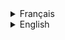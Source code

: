 <details>
  <summary>Français</summary>

# Projet Chatop

Comme vous pouvez le constater le projet est constitué d'un front-end et d'un back-end. Ce projet a été développé dans le cadre d'une formation où la partie front-end est fourni à l'étudiant pour qu'il puisse développer toute la partie back-end et mettre en place la connexion entre le front-end et le back-end.

Le front est un projet développé sur Angular 14 et le back sur Springboot 2.7.

## Par où commencer ?

Pour la partie back du projet, il vous faudra tout d'abord exécuter la commande suivante `docker-compose up` à la racine du projet afin de générer la base de donnée à l'aide de docker, puis importer le dossier **back-end** dans votre IDE dédié (IntelliJ, Eclipse...).

Avant de `build` et `run` l'application, veuillez tout d'abord paramétrer les **variables d'environnements** de votre IDE afin que l'application puisse intéragir avec la **base de donnée** dont les variables en question se situent dans le fichier **application.properties** (les valeurs sont paramétrées aux préalables dans le **docker-compose.yml**).

DB_URL=jdbc:mysql://localhost:`port`/`db_name`
DB_USER=`user`
DB_PASSWORD=`password`

Exemple sur IntelliJ IDEA: DB_URL=jdbc:mysql://localhost:3306/oc_chatop_db;DB_USER=oc_user;DB_PASSWORD=oc_pwd

<img src='/ressources/images/IntelliJ.png' width='500'/>


Pour la partie front du projet, aller dans le dossier **front-end** pour générer le **node_module** en exécutant la commande suivante `npm install`.
Une fois l'installation complète, executer la commande `npm start` pour exécuter l'application et naviguer sur l'URL fourni (l'URL par défaut `http://localhost:4200/`).

<details>
  <summary>Organisation de développement</summary>

## Kanban

<img src='/ressources/images/Kanban.png' width='500'/>

Suite à une lecture des spécifications, chaque **issue** (ticket) correspond à une fonctionnalité de l'application et donc à une branche qui lui est spécifique dont le premier numéro du ticket correspond à une partie de l'application.

Bien entendu, le nombre de tickets dépendent du développement en question et de son avancement (nombre de fonctionnalité additionnelle nécessaire, bug rencontré...).

Ce qui résulte à l'historique suivant à travers les différents commit détaillant brièvement les modifications apportées.

<img src='/ressources/images/branch-git.png' width='500'/>

</details>

<details>
  <summary>Structure de l'architecture du projet</summary>

<details>
  <summary>Arborescence</summary>
back-end
├── HELP.md
├── images
│   └── rentals
├── lib
│   └── webjars-locator-core-0.48.jar
├── mvnw
├── mvnw.cmd
├── pom.xml
├── src
│   └── main
│       ├── java
│       │   └── com
│       │       └── openclassrooms
│       │           └── occhatop
│       │               ├── OcChatopApplication.java
│       │               ├── configuration
│       │               │   ├── AuthEntryPointJwt.java
│       │               │   ├── JwtAuthenticationFilter.java
│       │               │   ├── SecurityConfig.java
│       │               │   └── SwaggerConfiguration.java
│       │               ├── controllers
│       │               │   ├── AuthenticationController.java
│       │               │   ├── ImageController.java
│       │               │   ├── MessageController.java
│       │               │   ├── RentalController.java
│       │               │   └── UserController.java
│       │               ├── dao
│       │               │   ├── AuthenticationRequest.java
│       │               │   ├── AuthenticationResponse.java
│       │               │   └── RegisterRequest.java
│       │               ├── dto
│       │               │   ├── RentalDTO.java
│       │               │   └── UserDTO.java
│       │               ├── exceptions
│       │               │   ├── RentalNotFoundException.java
│       │               │   ├── UserIdNotFoundException.java
│       │               │   └── UserNotFoundException.java
│       │               ├── models
│       │               │   ├── authentication
│       │               │   │   └── User.java
│       │               │   ├── message
│       │               │   │   └── Message.java
│       │               │   └── rental
│       │               │       └── Rental.java
│       │               ├── repositories
│       │               │   ├── MessageRepository.java
│       │               │   ├── RentalRepository.java
│       │               │   └── UserRepository.java
│       │               └── services
│       │                   ├── AuthenticationService.java
│       │                   ├── JwtService.java
│       │                   ├── MessageService.java
│       │                   ├── RentalService.java
│       │                   └── UserService.java
│       └── resources
│           ├── application.properties
│           ├── static
│           └── templates
</details>

Vous pourrez constater que l'architecture du projet suit une structure assez commune pour les applications développées sous Spring Boot.

- `configuration` : Ce dossier contient les **configurations** spécifiques de l'application, notamment la configuration de la sécurité. Dans ce projet, un système de sécurité est mis en place pour filtrer les accès à certaines URL en fonction des utilisateurs à l'aide du JSON Web Token (JWT).

- `controllers` : Ce dossier contient les classes de **contrôleurs** qui gèrent le mappage des API. Les contrôleurs sont responsables de recevoir les requêtes HTTP, de traiter les données et de renvoyer les réponses appropriées.

- `models` : Ce dossier contient les classes de **modèles** qui représentent les entités métier de l'application. Les modèles sont généralement des classes Java avec des annotations pour la persistance des données et la validation.

- `repositories` : Ce dossier contient les **interfaces de dépôt** (repositories) qui définissent les opérations de persistance des données. Les interfaces de dépôt sont utilisées pour interagir avec la base de données ou tout autre système de stockage des données (l'application utilise actuellement MySQL).

- `services` : Ce dossier contient les classes de **services** qui implémentent la logique métier de l'application. Les services sont responsables de la manipulation des données, de la coordination des opérations et de l'exécution des règles métier tel qu'enregistrer un nouvel utilisateur, génerer le token pour l'authentification et mettre à jour les annonces des utilisateurs.

</details>

<details>
  <summary>Les enjeux du développement de l'application</summary>
Étant donné que la partie frontend a déjà été fourni dans le cadre de la formation se concentrant donc sur la partie backend.
Ce projet aborde les enjeux suivants :

## Mise en place de l'authentification avec JSON Web Token (JWT)

L'authentification étant le cœur d'une grande majorité des applications sur toutes les plateformes confondues, ce projet utilise **JSON Web Token** (JWT) pour sécuriser l'accès à certaines ressources de l'API. Les JWT offrent une méthode sécurisée pour l'échange d'informations d'authentification entre le client et le serveur, tout en évitant la nécessité de stocker l'état de l'utilisateur sur le serveur.

L'utilisation de JWT présente de nombreuses avantages tel que :

- `Sécurité` : Les JWT sont cryptés et signés numériquement, ce qui garantit l'intégrité des données et empêche toute altération non autorisée.

- `Passage d'informations` : Les JWT permettent de transmettre des informations supplémentaires dans le token lui-même, ce qui évite la nécessité de consulter la base de données à chaque demande d'accès protégé.

- `Stateless` : Les JWT sont "stateless", ce qui signifie que le serveur n'a pas besoin de stocker l'état de l'utilisateur. Cela permet une meilleure évolutivité et une réduction des appels à la base de données.

Schéma d'un processus d'authentification :

<img src='/ressources/images/JWT-works.png' width='500'/>

## Intéraction de la base de donnée à l'aide du Mapping API

Ce projet utilise les mappings API pour permettre l'interaction avec la base de données. Les mappings API permettent de définir les points d'entrée (endpoints) de l'API et spécifient les opérations HTTP (GET, POST, PUT, DELETE) afin que la partie frontend puissent interagir avec la base de données.

Voici quelques exemples de mappings API couramment utilisés :

- `GET` : Utilisé pour récupérer des données à partir de la base de données. Dans le cadre du projet il est utilisé afin de récupérer des informations sur l'utilisateur authentifié, vous pouvez utiliser l'endpoint `/api/auth/me` avec la méthode HTTP GET.

- `POST` : Utilisé pour créer de nouvelles ressources dans la base de données. Dans le cadre du projet il est utilisé pour enregistrer un nouvel utilisateur ou ajouter une nouvelle annonce, vous pouvez utiliser l'endpoint `/auth/register` avec la méthode HTTP POST et fournir les données du futur utilisateur dans le corps de la requête.

- `PUT` : Utilisé pour mettre à jour des ressources existantes dans la base de données. Dans le cadre du projet il est utilisé pour modifier le contenu d'une annonce, vous pouvez utiliser l'endpoint `/api/rentals/{id}` avec la méthode HTTP PUT et fournir les nouvelles données de l'annonce dans le corps de la requête.

- `DELETE` : Utilisé pour supprimer des ressources de la base de données. Il n'est pas utilisé dans le cadre du projet.

Les mappings API permettent d'exposer les fonctionnalités de l'application aux clients, ce qui fait que toute autre application développé sur un framework web, mobile ou autre service puissent y interagir.

## Swagger

Vous avez la possibilitté consulté l'ensemble des API et y expérimenter à travers Swagger via le lien suivant `http://localhost:3000/swagger-ui/index.html` lorsque l'application est exécuté.
Une grande partie des API nécessitent d'un token (JWT) et il est donc préférable de commencer par l'authentification.

</details>
<details>
  <summary>Les dépendances</summary>

| Dépendance      |                                           Lien                                           |
| :-------------- | :--------------------------------------------------------------------------------------: |
| Springboot JPA  |           https://docs.spring.io/spring-data/jpa/docs/current/reference/html/            |
| Springboot web  |         https://docs.spring.io/spring-boot/docs/current/reference/html/web.html          |
| Spring Security |               https://docs.spring.io/spring-security/reference/index.html                |
| MySql Driver    |                    https://spring.io/guides/gs/accessing-data-mysql/                     |
| JWT             | https://docs.spring.io/spring-security/reference/servlet/oauth2/resource-server/jwt.html |
| Lombok          |                     https://www.baeldung.com/intro-to-project-lombok                     |
| Swagger         |                https://www.baeldung.com/spring-rest-openapi-documentation                |

</details>
</details>
<details>
  <summary>English</summary>

# Chatop project

As you can see, the project consists of a front-end and a back-end. This project was developed as part of a training program in which the front-end is provided to the student so that I develop the entire back-end and set up the connection between the front-end and the back-end.

The front-end is a project developed on Angular 14 and the back-end on Springboot 2.7.

## Where to start ?

For the back end of the project, you'll first need to run the following command `docker-compose up` at the project root to generate the database using docker.
Then import the **back-end** folder into your dedicated IDE (IntelliJ, Eclipse...), `build` and `run` the application.

For the front-end part of the project, go to the **front-end** folder to generate the **node_module** by executing the following command `npm install`.
Once the installation is complete, run the command `npm start` to execute the application and navigate to the URL provided (the default URL is `http://localhost:4200/`).

Before `build` and `run` the application, please first set the **environment variables** in your IDE so that the application can interact with the **database** whose variables are located in the **application.properties** file (the values are set beforehand in the **docker-compose.yml**).

DB_URL=jdbc:mysql://localhost:`port`/`db_name`
DB_USER=`user`
DB_PASSWORD=`password`

Example on IntelliJ IDEA: DB_URL=jdbc:mysql://localhost:3306/oc_chatop_db;DB_USER=oc_user;DB_PASSWORD=oc_pwd

<img src='/ressources/images/IntelliJ.png' width='500'/>

<details>
  <summary>Development organization</summary>

## Kanban

<img src='/ressources/images/Kanban.png' width='500'/>

Following a reading of the specifications, each **issue** corresponds to an application feature and therefore to a specific branch, the first ticket number of which corresponds to a part of the application.

Of course, the number of tickets depends on the development and its progress (number of additional functions required, bugs encountered...).

This results in the following history through the various commits, briefly detailing the modifications made.

<img src='/ressources/images/branch-git.png' width='500'/>

</details>

<details>
  <summary>Project architecture structure</summary>

<details>
  <summary>Tree</summary>
back-end
├── HELP.md
├── images
│   └── rentals
├── lib
│   └── webjars-locator-core-0.48.jar
├── mvnw
├── mvnw.cmd
├── pom.xml
├── src
│   └── main
│       ├── java
│       │   └── com
│       │       └── openclassrooms
│       │           └── occhatop
│       │               ├── OcChatopApplication.java
│       │               ├── configuration
│       │               │   ├── AuthEntryPointJwt.java
│       │               │   ├── JwtAuthenticationFilter.java
│       │               │   ├── SecurityConfig.java
│       │               │   └── SwaggerConfiguration.java
│       │               ├── controllers
│       │               │   ├── AuthenticationController.java
│       │               │   ├── ImageController.java
│       │               │   ├── MessageController.java
│       │               │   ├── RentalController.java
│       │               │   └── UserController.java
│       │               ├── dao
│       │               │   ├── AuthenticationRequest.java
│       │               │   ├── AuthenticationResponse.java
│       │               │   └── RegisterRequest.java
│       │               ├── dto
│       │               │   ├── RentalDTO.java
│       │               │   └── UserDTO.java
│       │               ├── exceptions
│       │               │   ├── RentalNotFoundException.java
│       │               │   ├── UserIdNotFoundException.java
│       │               │   └── UserNotFoundException.java
│       │               ├── models
│       │               │   ├── authentication
│       │               │   │   └── User.java
│       │               │   ├── message
│       │               │   │   └── Message.java
│       │               │   └── rental
│       │               │       └── Rental.java
│       │               ├── repositories
│       │               │   ├── MessageRepository.java
│       │               │   ├── RentalRepository.java
│       │               │   └── UserRepository.java
│       │               └── services
│       │                   ├── AuthenticationService.java
│       │                   ├── JwtService.java
│       │                   ├── MessageService.java
│       │                   ├── RentalService.java
│       │                   └── UserService.java
│       └── resources
│           ├── application.properties
│           ├── static
│           └── templates
</details>

As you can see, the architecture of the project follows a fairly common structure for applications developed with Spring Boot.

- `configuration`: This folder contains the **configurations** specific to the application, in particular the security configuration. In this project, a security system is set up to filter access to certain URLs according to users, using the JSON Web Token (JWT).

- `controllers`: This folder contains the **controller** classes that manage API mapping. Controllers are responsible for receiving HTTP requests, processing the data and returning the appropriate responses.

- `models`: This folder contains the **models** classes, which represent the application's business entities. Models are generally Java classes with annotations for data persistence and validation.

- `repositories`: This folder contains the **repository interfaces** that define data persistence operations. Repository interfaces are used to interact with the database or other data storage system (the application currently uses MySQL).

- `services`: This folder contains the **services** classes that implement the application's business logic. Services are responsible for manipulating data, coordinating operations and executing business rules such as registering a new user, generating the token for authentication and updating user announcements.

</details>

<details>
  <summary>Application development challenges</summary>

Since the frontend has already been provided as part of the training course, we'll concentrate on the backend.
This project addresses the following issues:

## Setting up authentication with JSON Web Token (JWT)

The authentication is at the heart of the vast majority of applications on all platforms, this project uses **JSON Web Token** (JWT) to secure access to certain API resources. JWTs offer a secure method of exchanging authentication information between client and server, while avoiding the need to store user state on the server.

The JWT offers a number of advantages:

- `Security`: JWTs are encrypted and digitally signed, guaranteeing data integrity and preventing unauthorized alteration.

- `Information passing`: JWTs enable additional information to be transmitted in the token itself, avoiding the need to consult the database each time a protected access request is made.

- `Stateless`: JWTs are "stateless", meaning that the server doesn't need to store the user's state. This means greater scalability and fewer database calls.

Authentication process diagram :

<img src='/ressources/images/JWT-works.png' width='500'/>

## Mapping API database interaction

This project uses API mappings to enable interaction with the database. API mappings define API endpoints and specify HTTP operations (GET, POST, PUT, DELETE) so that the frontend can interact with the database.

Here are a few examples of commonly used API mappings:

- `GET`: Used to retrieve data from the database. In the context of this project, it is used to retrieve information about the authenticated user. You can use the endpoint `/api/auth/me` with the HTTP GET method.

- `POST`: Used to create new resources in the database. In the context of the project, it is used to register a new user or add a new advert. You can use the `/auth/register` endpoint with the HTTP POST method and supply the data of the future user in the body of the request.

- `PUT`: Used to update existing resources in the database. In the context of the project it is used to modify the content of an advert, you can use the endpoint `/api/rentals/{id}` with the HTTP PUT method and supply the new advert data in the request body.

- `DELETE`: Used to remove resources from the database. It is not used in this project.

API mappings are used to expose the application's functionality to clients, so that any other application developed on a web, mobile or other service framework can interact with it.

## Swagger

You can view and experiment with all the APIs through Swagger through the following link `http://localhost:3000/swagger-ui/index.html` when the application is running.
Many APIs require a token (JWT), so it's best to start with authentication.

</details>

<details>
  <summary>Dependencies</summary>

| Dependency      |                                           Link                                           |
| :-------------- | :--------------------------------------------------------------------------------------: |
| Springboot JPA  |           https://docs.spring.io/spring-data/jpa/docs/current/reference/html/            |
| Springboot web  |         https://docs.spring.io/spring-boot/docs/current/reference/html/web.html          |
| Spring Security |               https://docs.spring.io/spring-security/reference/index.html                |
| MySql Driver    |                    https://spring.io/guides/gs/accessing-data-mysql/                     |
| JWT             | https://docs.spring.io/spring-security/reference/servlet/oauth2/resource-server/jwt.html |
| Lombok          |                     https://www.baeldung.com/intro-to-project-lombok                     |
| Swagger         |                https://www.baeldung.com/spring-rest-openapi-documentation                |

</details>
</details>
